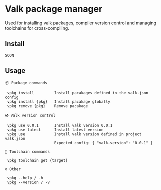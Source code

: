 
# Valk package manager

Used for installing valk packages, compiler version control and managing toolchains for cross-compiling.

## Install

```
SOON
```

## Usage

```
📦 Package commands

 vpkg install         Install pacakages defined in the valk.json config
 vpkg install {pkg}   Install pacakage globally
 vpkg remove {pkg}    Remove pacakage

💿 Valk version control

 vpkg use 0.0.1       Install valk version 0.0.1
 vpkg use latest      Install latest version
 vpkg use             Install valk version defined in project valk.json
                      Expected config: { "valk-version": "0.0.1" }

🔗 Toolchain commands

 vpkg toolchain get {target}

⚙️ Other

 vpkg --help / -h
 vpkg --version / -v
 ```
